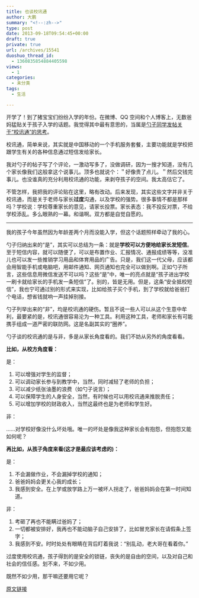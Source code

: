 ```yaml
---
title: 也谈校讯通
author: 大鹏
summary: "<!--:zh-->"
type: post
date: 2013-09-18T09:54:45+00:00
draft: true
private: true
url: /archives/15541
duoshuo_thread_id:
  - 1360835854884405598
views:
  - 1
categories:
  - 未分类
tags:
  - 生活

---
```

<!--:zh-->

开学了！到了猪宝宝们纷纷入学的年份。在微博、QQ 空间和个人博客上，无数爸妈猛贴关于孩子入学的话题。我觉得其中最有意思的，当属是[勺子同学发帖关于“校讯通”的思考][1]。

校讯通，简单来说，其实就是中国移动的一个手机服务套餐，主要功能就是学校把跟学生有关的各种信息通过短信发给家长。

我对勺子的帖子写了个评论，一激动写多了，没做调研，因为一搜才知道，没有几个家长像我们这般拿这个说事儿。顶多也就说个：＂好像贵了点儿。＂然后交钱完事儿。也没谁真的充分利用校讯通的功能，来剥夺孩子的空间。我太高估它了。

不管怎样，我把我的评论贴在这里，略有改动。后来发现，其实这些文字并非关于校讯通，而是关于老师与家长**过度**沟通，以及学校的强势。很多事情不都是那样吗？学校说：学校尊重家长的意见，请家长投票。家长表态：我不投反对票，不给学校添乱。多么眼熟的一幕。和谐啊。双方都是自觉自愿的。

<!--:-->

<!--more-->

<!--:zh-->

* * *

我的孩子今年虽然因为年龄差两个月而没能入学，但这个话题照样牵动了我的心。

勺子归纳出来的“是”，其实可以总结为一条：就是**学校可以方便地给家长发短信**。至于短信内容，就可以随便了，可以是布置作业、汇报情况、通报成绩等等，没准儿也可以发一些推销学习用品和体育用品的广告。只是，我们这一代父母，应该都会用智能手机或电脑吧，用邮件通知、网页通知也完全可以做到啊。正如勺子所言，这些信息用微信发送不可以吗？这些“是”中，唯一的亮点就是“孩子进出学校一刷卡就给家长的手机发一条短信”了。别的，皆是无用。但是，这条“安全抵校短信”，我也宁可通过别的形式来实现，比如给孩子买个手机，到了学校就给爸爸打个电话，想省钱就响一声挂掉别接。

勺子列举出来的“非”，均是校讯通的硬伤。暂且不说一些人可以从这个生意中牟利，最要紧的是，校讯通很容易沦为一种工具。利用这种工具，老师和家长有可能携手组成一道严密的联防网。这是名副其实的“圈养”。

勺子谈的校讯通的是与非，多是从家长角度看的。我们不妨从另外的角度看看。

**比如，从校方角度看：**

是：

  1. 可以增强对学生的监督；
  2. 可以调动家长参与到教学中，当然，同时减轻了老师的负担；
  3. 可以减少纸张油墨的浪费（如勺子说言）；
  4. 可以保障学生的人身安全，当然，有时候也可以用校讯通来推脱责任；
  5. 可以增加学校的财政收入，当然这最终也是为老师和学生好。

非：

……对学校好像没什么坏处哦。唯一的坏处是像我这种家长会有抱怨，但抱怨又能如何呢？

**再比如，从孩子角度来看(这才是最应该考虑的)：**

是：

  1. 不会漏做作业，不会漏掉学校的通知；
  2. 爸爸妈妈会更关心我的成长；
  3. 我感到安全。在上学或放学路上万一被坏人拐走了，爸爸妈妈会在第一时间知道。

非：

  1. 考砸了再也不能瞒过爸妈了；
  2. 一切都被安排好，我再也不能动脑子自己安排了，比如冒充家长在请假条上签字；
  3. 我感到不安。时时处处有眼睛在背后盯着我说：“别乱动，老大哥在看着你。”

过度使用校讯通，孩子得到的是安全的锁链，丧失的是自由的空间，以及对自己和社会的信任感。划不来，不如少用。

既然不如少用，那干嘛还要用它呢？

<!--:-->

 [1]: http://justyy.com/archives/31637

[原文链接](http://dapengde.com/archives/15541)

